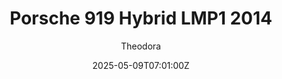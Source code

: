---
title: "Porsche 919 Hybrid LMP1 2014"
meta_title: ""
description: "Porsche 919 Hybrid LMP1 2014 by Assetto Garage, ready to race!"
date: 2025-05-09T07:01:00Z
thumb: SIhojt2
mainimage: 1stBdtn
cargallery: ["qoplbzT"]
categories: ["Car"]
author: "Theodora"
tags: ["Porsche", "LMP1", "WEC", "Le Mans Prototype","Assetto Garage", "2014", "Germany"]
draft: false
link: https://modsfire.com/e5u3NFUJsosQDr9
zipsize: "35 MB"
manu: Porsche
logo2: porsche-motorsport
championship: WEC
country: Germany
year: 2014
engine: 9R9 2.0l V4
class: LMP1
drivetrain: RWD
power: 500 bhp
torque: "520+"
mass: "870"
speed: "320"
gb: 7-speed
accel: "- seconds"
creator: Assetto Garage
version: "2"
csp: "0.2.0"
carname: "Porsche 919 Hybrid LMP1"
folder: "ag_porsche919_hybrid_lmp1_14"
livery: "Included"
r2r: 0
host: ModsFire
---